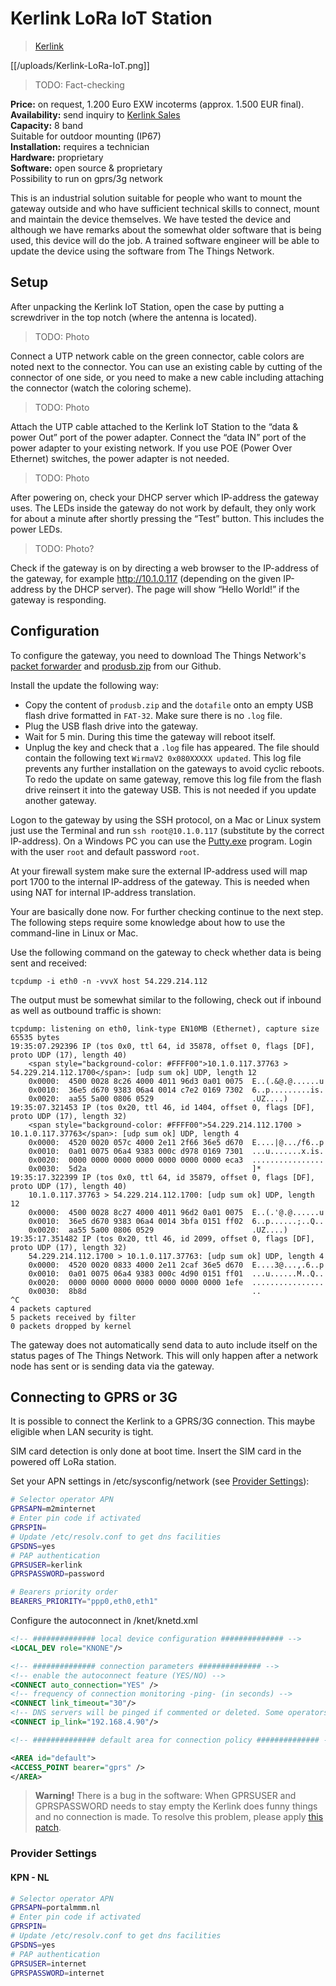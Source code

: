 # Kerlink LoRa IoT Station

> [Kerlink](http://www.kerlink.fr/en/)

[[/uploads/Kerlink-LoRa-IoT.png]]

> TODO: Fact-checking

**Price:** on request, 1.200 Euro EXW incoterms (approx. 1.500 EUR final).  
**Availability:** send inquiry to [Kerlink Sales](mailto:sales@kerlink.fr)  
**Capacity:** 8 band  
Suitable for outdoor mounting (IP67)  
**Installation:** requires a technician  
**Hardware:** proprietary  
**Software:** open source & proprietary  
Possibility to run on gprs/3g network

This is an industrial solution suitable for people who want to mount the gateway outside and who have sufficient technical skills to connect, mount and maintain the device themselves. We have tested the device and although we have remarks about the somewhat older software that is being used, this device will do the job. A trained software engineer will be able to update the device using the software from The Things Network.

## Setup

After unpacking the Kerlink IoT Station, open the case by putting a screwdriver in the top notch (where the antenna is located).

> TODO: Photo

Connect a UTP network cable on the green connector, cable colors are noted next to the connector. You can use an existing cable by cutting of the connector of one side, or you need to make a new cable including attaching the connector (watch the coloring scheme).

> TODO: Photo

Attach the UTP cable attached to the Kerlink IoT Station to the “data & power Out” port of the power adapter. Connect the “data IN” port of the power adapter to your existing network. If you use POE (Power Over Ethernet) switches, the power adapter is not needed.

> TODO: Photo

After powering on, check your DHCP server which IP-address the gateway uses. The LEDs inside the gateway do not work by default, they only work for about a minute after shortly pressing the “Test” button. This includes the power LEDs.

> TODO: Photo?

Check if the gateway is on by directing a web browser to the IP-address of the gateway, for example http://10.1.0.117 (depending on the given IP-address by the DHCP server). The page will show “Hello World!” if the gateway is responding.

## Configuration

To configure the gateway, you need to download The Things Network's [packet forwarder](https://github.com/TheThingsNetwork/kerlink-station-firmware/raw/master/dota/dota_thethingsnetwork_v1.1.tar.gz) and [produsb.zip](https://github.com/TheThingsNetwork/kerlink-station-firmware/raw/master/dota/produsb.zip) from our Github.

Install the update the following way:

- Copy the content of `produsb.zip` and the `dotafile` onto an empty USB flash drive formatted in `FAT-32`. Make sure there is no `.log` file.
- Plug the USB flash drive into the gateway.
- Wait for 5 min. During this time the gateway will reboot itself.
- Unplug the key and check that a `.log` file has appeared. The file should contain the following text `WirmaV2 0x080XXXXX updated`. This log file prevents any further installation on the gateways to avoid cyclic reboots.  
  To redo the update on same gateway, remove this log file from the flash drive reinsert it into the gateway USB. This is not needed if you update another gateway.

Logon to the gateway by using the SSH protocol, on a Mac or Linux system just use the Terminal and run `ssh root@10.1.0.117` (substitute by the correct IP-address).  On a Windows PC you can use the [Putty.exe](http://www.chiark.greenend.org.uk/~sgtatham/putty/download.html) program. Login with the user `root` and default password `root`.

At your firewall system make sure the external IP-address used will map port 1700 to the internal IP-address of the gateway. This is needed when using NAT for internal IP-address translation.

Your are basically done now. For further checking continue to the next step. The following steps require some knowledge about how to use the command-line in Linux or Mac.

Use the following command on the gateway to check whether data is being sent and received:

`tcpdump -i eth0 -n -vvvX host 54.229.214.112`

The output must be somewhat similar to the following, check out if inbound as well as outbound traffic is shown:

```
tcpdump: listening on eth0, link-type EN10MB (Ethernet), capture size 65535 bytes
19:35:07.292396 IP (tos 0x0, ttl 64, id 35878, offset 0, flags [DF], proto UDP (17), length 40)
    <span style="background-color: #FFFF00">10.1.0.117.37763 > 54.229.214.112.1700</span>: [udp sum ok] UDP, length 12
	0x0000:  4500 0028 8c26 4000 4011 96d3 0a01 0075  E..(.&@.@......u
	0x0010:  36e5 d670 9383 06a4 0014 c7e2 0169 7302  6..p.........is.
	0x0020:  aa55 5a00 0806 0529                      .UZ....)
19:35:07.321453 IP (tos 0x20, ttl 46, id 1404, offset 0, flags [DF], proto UDP (17), length 32)
    <span style="background-color: #FFFF00">54.229.214.112.1700 > 10.1.0.117.37763</span>: [udp sum ok] UDP, length 4
	0x0000:  4520 0020 057c 4000 2e11 2f66 36e5 d670  E....|@.../f6..p
	0x0010:  0a01 0075 06a4 9383 000c d978 0169 7301  ...u.......x.is.
	0x0020:  0000 0000 0000 0000 0000 0000 0000 eca3  ................
	0x0030:  5d2a                                     ]*
19:35:17.322399 IP (tos 0x0, ttl 64, id 35879, offset 0, flags [DF], proto UDP (17), length 40)
    10.1.0.117.37763 > 54.229.214.112.1700: [udp sum ok] UDP, length 12
	0x0000:  4500 0028 8c27 4000 4011 96d2 0a01 0075  E..(.'@.@......u
	0x0010:  36e5 d670 9383 06a4 0014 3bfa 0151 ff02  6..p......;..Q..
	0x0020:  aa55 5a00 0806 0529                      .UZ....)
19:35:17.351482 IP (tos 0x20, ttl 46, id 2099, offset 0, flags [DF], proto UDP (17), length 32)
    54.229.214.112.1700 > 10.1.0.117.37763: [udp sum ok] UDP, length 4
	0x0000:  4520 0020 0833 4000 2e11 2caf 36e5 d670  E....3@...,.6..p
	0x0010:  0a01 0075 06a4 9383 000c 4d90 0151 ff01  ...u......M..Q..
	0x0020:  0000 0000 0000 0000 0000 0000 0000 1efe  ................
	0x0030:  8b8d                                     ..
^C
4 packets captured
5 packets received by filter
0 packets dropped by kernel
```

The gateway does not automatically send data to auto include itself on the status pages of The Things Network. This will only happen after a network node has sent or is sending data via the gateway.

## Connecting to GPRS or 3G

It is possible to connect the Kerlink to a GPRS/3G connection. This maybe eligible when LAN security is tight.

SIM card detection is only done at boot time. Insert the SIM card in the powered off LoRa station.

Set your APN settings in /etc/sysconfig/network (see [Provider Settings](#provider-settings)):

```sh
# Selector operator APN
GPRSAPN=m2minternet
# Enter pin code if activated
GPRSPIN=
# Update /etc/resolv.conf to get dns facilities
GPSDNS=yes
# PAP authentication
GPRSUSER=kerlink
GPRSPASSWORD=password

# Bearers priority order
BEARERS_PRIORITY="ppp0,eth0,eth1"
```

Configure the autoconnect in /knet/knetd.xml

```xml
<!-- ############## local device configuration ############## -->
<LOCAL_DEV role="KNONE"/>

<!-- ############## connection parameters ############## -->
<!-- enable the autoconnect feature (YES/NO) -->
<CONNECT auto_connection="YES" />
<!-- frequency of connection monitoring -ping- (in seconds) -->
<CONNECT link_timeout="30"/>
<!-- DNS servers will be pinged if commented or deleted. Some operators can block the ping on there DNS servers -->
<CONNECT ip_link="192.168.4.90"/>

<!-- ############## default area for connection policy ############## -->

<AREA id="default">
<ACCESS_POINT bearer="gprs" />
</AREA>    
```

> **Warning!** There is a bug in the software: When GPRSUSER and GPRSPASSWORD needs to stay empty the Kerlink does funny things and no connection is made.
To resolve this problem, please apply [this patch](https://github.com/TheThingsNetwork/kerlink-station-firmware/blob/master/dota/dota_update_gprs_script.tar.gz?raw=true).

### Provider Settings

#### KPN - NL

```sh
# Selector operator APN
GPRSAPN=portalmmm.nl
# Enter pin code if activated
GPRSPIN=
# Update /etc/resolv.conf to get dns facilities
GPSDNS=yes
# PAP authentication
GPRSUSER=internet
GPRSPASSWORD=internet
```
